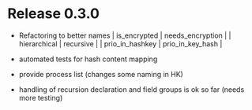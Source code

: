 # Release 0.3.0
-  Refactoring to better names
| is_encrypted | needs_encryption |
| hierarchical | recursive |
| prio_in_hashkey | prio_in_key_hash |  

- automated tests for hash content mapping
- provide process list (changes some naming in HK)
- handling of recursion declaration and field groups is ok so far (needs more testing)